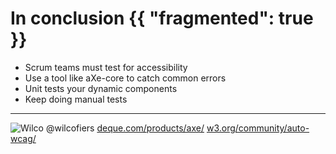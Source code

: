 # In conclusion {{ "fragmented": true }}
- Scrum teams must test for accessibility
- Use a tool like aXe-core to catch common errors
- Unit tests your dynamic components
- Keep doing manual tests

---
![Wilco](img/wilco.jpg)
@wilcofiers
[deque.com/products/axe/](https://www.deque.com/products/axe/)
[w3.org/community/auto-wcag/](https://w3.org/community/auto-wcag/)